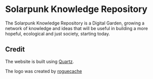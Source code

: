 # Solarpunk Knowledge Repository
The Solarpunk Knowledge Repository is a Digital Garden, growing a network of knowledge and ideas that will be useful in building a more hopeful, ecological and just society, starting today.

## Credit
The website is built using [Quartz](https://github.com/jackyzha0/quartz).

The logo was created by [roguecache](https://www.reddit.com/user/roguecache/)
